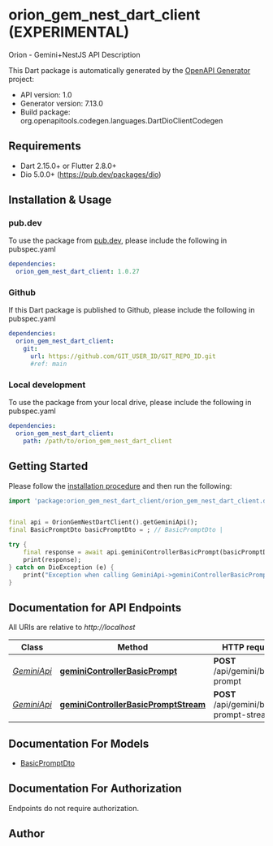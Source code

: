 # orion_gem_nest_dart_client (EXPERIMENTAL)
Orion - Gemini+NestJS API Description

This Dart package is automatically generated by the [OpenAPI Generator](https://openapi-generator.tech) project:

- API version: 1.0
- Generator version: 7.13.0
- Build package: org.openapitools.codegen.languages.DartDioClientCodegen

## Requirements

* Dart 2.15.0+ or Flutter 2.8.0+
* Dio 5.0.0+ (https://pub.dev/packages/dio)

## Installation & Usage

### pub.dev
To use the package from [pub.dev](https://pub.dev), please include the following in pubspec.yaml
```yaml
dependencies:
  orion_gem_nest_dart_client: 1.0.27
```

### Github
If this Dart package is published to Github, please include the following in pubspec.yaml
```yaml
dependencies:
  orion_gem_nest_dart_client:
    git:
      url: https://github.com/GIT_USER_ID/GIT_REPO_ID.git
      #ref: main
```

### Local development
To use the package from your local drive, please include the following in pubspec.yaml
```yaml
dependencies:
  orion_gem_nest_dart_client:
    path: /path/to/orion_gem_nest_dart_client
```

## Getting Started

Please follow the [installation procedure](#installation--usage) and then run the following:

```dart
import 'package:orion_gem_nest_dart_client/orion_gem_nest_dart_client.dart';


final api = OrionGemNestDartClient().getGeminiApi();
final BasicPromptDto basicPromptDto = ; // BasicPromptDto | 

try {
    final response = await api.geminiControllerBasicPrompt(basicPromptDto);
    print(response);
} catch on DioException (e) {
    print("Exception when calling GeminiApi->geminiControllerBasicPrompt: $e\n");
}

```

## Documentation for API Endpoints

All URIs are relative to *http://localhost*

Class | Method | HTTP request | Description
------------ | ------------- | ------------- | -------------
[*GeminiApi*](doc/GeminiApi.md) | [**geminiControllerBasicPrompt**](doc/GeminiApi.md#geminicontrollerbasicprompt) | **POST** /api/gemini/basic-prompt | Basic prompt
[*GeminiApi*](doc/GeminiApi.md) | [**geminiControllerBasicPromptStream**](doc/GeminiApi.md#geminicontrollerbasicpromptstream) | **POST** /api/gemini/basic-prompt-stream | Basic prompt stream


## Documentation For Models

 - [BasicPromptDto](doc/BasicPromptDto.md)


## Documentation For Authorization

Endpoints do not require authorization.


## Author



